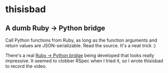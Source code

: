 # thisisbad

## A dumb Ruby -> Python bridge

Call Python functions from Ruby, as long as the function arguments and return
values are JSON-serializable. Read the source. It's a neat trick :)

There's a real [Ruby -> Python bridge](http://rubypython.rubyforge.org/) being
developed that looks really impressive. It seemed to clobber RSpec when I tried
it, so I wrote thisisbad to record the video.
